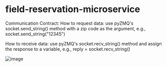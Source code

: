 # field-reservation-microservice

Communication Contract: 
How to request data: use pyZMQ's socket.send_string() method with a zip code as the argument, e.g., socket.send_string("12345")

How to receive data: use pyZMQ's socket.recv_string() method and assign the response to a variable, e.g., reply = socket.recv_string()

![image](https://github.com/tysonfromearth/field-reservation-microservice/assets/40677874/fa35bdcf-479d-403d-8487-30b7d1a042fd)
